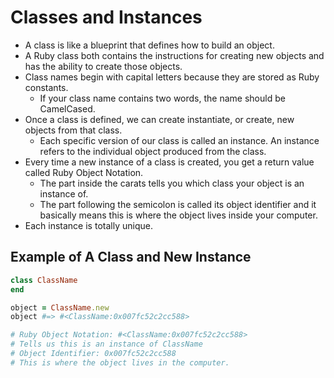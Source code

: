 # Classes and Instances

- A class is like a blueprint that defines how to build an object.
- A Ruby class both contains the instructions for creating new objects and has the ability to create those objects.
- Class names begin with capital letters because they are stored as Ruby constants.
  - If your class name contains two words, the name should be CamelCased.
- Once a class is defined, we can create instantiate, or create, new objects from that class.
  - Each specific version of our class is called an instance. An instance refers to the individual object produced from the class.
- Every time a new instance of a class is created, you get a return value called Ruby Object Notation.
  - The part inside the carats tells you which class your object is an instance of.
  - The part following the semicolon is called its object identifier and it basically means this is where the object lives inside your computer.
- Each instance is totally unique.

## Example of A Class and New Instance

```ruby
class ClassName
end

object = ClassName.new
object #=> #<ClassName:0x007fc52c2cc588>

# Ruby Object Notation: #<ClassName:0x007fc52c2cc588>
# Tells us this is an instance of ClassName
# Object Identifier: 0x007fc52c2cc588
# This is where the object lives in the computer.
```